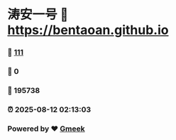 # 涛安一号 :link: https://bentaoan.github.io 
### :page_facing_up: [111](https://bentaoan.github.io/tag.html) 
### :speech_balloon: 0 
### :hibiscus: 195738 
### :alarm_clock: 2025-08-12 02:13:03 
### Powered by :heart: [Gmeek](https://github.com/Meekdai/Gmeek)

